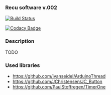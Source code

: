 
### Recu software v.002

[![Build Status](https://travis-ci.org/dydek/HRVS.svg?branch=master)](https://travis-ci.org/dydek/HRVS)

[![Codacy Badge](https://api.codacy.com/project/badge/Grade/a55c286b019141fab4767020640e26d7)](https://www.codacy.com/project/dydek/HRVS/dashboard?utm_source=github.com&amp;utm_medium=referral&amp;utm_content=dydek/HRVS&amp;utm_campaign=Badge_Grade_Dashboard)

### Description 

TODO

### Used libraries
- https://github.com/ivanseidel/ArduinoThread
- https://github.com/JChristensen/JC_Button
- https://github.com/PaulStoffregen/TimerOne
